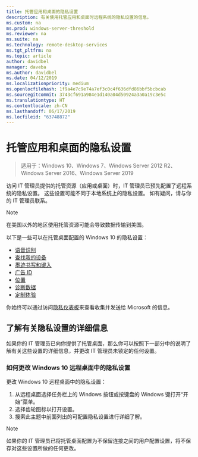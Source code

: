 ```yaml
---
title: 托管应用和桌面的隐私设置
description: 有关使用托管应用和桌面时远程系统的隐私设置的信息。
ms.custom: na
ms.prod: windows-server-threshold
ms.reviewer: na
ms.suite: na
ms.technology: remote-desktop-services
ms.tgt_pltfrm: na
ms.topic: article
author: davidbel
manager: daveba
ms.author: davidbel
ms.date: 04/12/2019
ms.localizationpriority: medium
ms.openlocfilehash: 1f9a4e7c9e74a7ef3c0c4f636dfd86bbf5bcbcab
ms.sourcegitcommit: 3743cf691a984e1d140a04d50924a3a0a19c3e5c
ms.translationtype: HT
ms.contentlocale: zh-CN
ms.lasthandoff: 06/17/2019
ms.locfileid: "63748872"
---
```

# <a name="privacy-settings-for-managed-apps-and-desktops"></a>托管应用和桌面的隐私设置

>适用于：Windows 10、Windows 7、Windows Server 2012 R2、Windows Server 2016、Windows Server 2019

访问 IT 管理员提供的托管资源（应用或桌面）时，IT 管理员已预先配置了远程系统的隐私设置。 这些设置可能不同于本地系统上的隐私设置。 如有疑问，请与你的 IT 管理员联系。

>[!NOTE]
>在美国以外的地区使用托管资源可能会导致数据传输到美国。

以下是一些可以在托管桌面配置的 Windows 10 的隐私设置：

- [语音识别](https://go.microsoft.com/fwlink/?linkid=874646)
- [查找我的设备](https://go.microsoft.com/fwlink/?linkid=533063)
- [墨迹书写和键入](https://go.microsoft.com/fwlink/?linkid=874646)
- [广告 ID](https://go.microsoft.com/fwlink/?linkid=838419)
- [位置](https://go.microsoft.com/fwlink/?linkid=529987)
- [诊断数据](https://go.microsoft.com/fwlink/?linkid=614828)
- [定制体验](https://go.microsoft.com/fwlink/?linkid=614828)

你始终可以通过访问[隐私仪表板](https://go.microsoft.com/fwlink/?linkid=864206)来查看收集并发送给 Microsoft 的信息。

## <a name="learn-more-about-privacy-settings"></a>了解有关隐私设置的详细信息

如果你的 IT 管理员已向你提供了托管桌面，那么你可以按照下一部分中的说明了解有关这些设置的详细信息，并更改 IT 管理员未锁定的任何设置。

### <a name="how-to-change-privacy-settings-in-windows-10-remote-desktops"></a>如何更改 Windows 10 远程桌面中的隐私设置

更改 Windows 10 远程桌面中的隐私设置：

1. 从远程桌面选择任务栏上的 Windows 按钮或按键盘的 Windows 键打开“开始”菜单。
2. 选择齿轮图标以打开设置。
3. 搜索此主题中前面列出的可配置隐私设置进行详细了解。

>[!NOTE]
> 如果你的 IT 管理员已将托管桌面配置为不保留连接之间的用户配置设置，将不保存对这些设置所做的任何更改。
